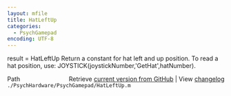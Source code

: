 ```yaml
---
layout: mfile
title: HatLeftUp
categories:
  - PsychGamepad
encoding: UTF-8
---
```


result = HatLeftUp
Return a constant for hat left and up position.  To read a hat position, use:
JOYSTICK(joystickNumber,'GetHat',hatNumber).


<div class="code_header" style="text-align:right;">
  <span style="float:left;">Path&nbsp;&nbsp;</span> <span class="counter">Retrieve <a href=
  "https://raw.github.com/Psychtoolbox-3/Psychtoolbox-3/beta/./PsychHardware/PsychGamepad/HatLeftUp.m">current version from GitHub</a> | View <a href=
  "https://github.com/Psychtoolbox-3/Psychtoolbox-3/commits/beta/./PsychHardware/PsychGamepad/HatLeftUp.m">changelog</a></span>
</div>
<div class="code">
  <code>./PsychHardware/PsychGamepad/HatLeftUp.m</code>
</div>
